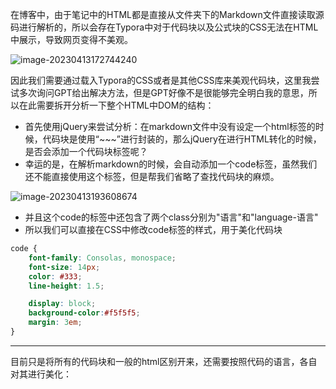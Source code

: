 在博客中，由于笔记中的HTML都是直接从文件夹下的Markdown文件直接读取源码进行解析的，所以会存在Typora中对于代码块以及公式块的CSS无法在HTML中展示，导致网页变得不美观。

![image-20230413172744240](.\img\image-20230413172744240.png)

​	因此我们需要通过载入Typora的CSS或者是其他CSS库来美观代码块，这里我尝试多次询问GPT给出解决方法，但是GPT好像不是很能够完全明白我的意思，所以在此需要拆开分析一下整个HTML中DOM的结构：

- 首先使用jQuery来尝试分析：在markdown文件中没有设定一个html标签的时候，代码块是使用“\~~~”进行封装的，那么jQuery在进行HTML转化的时候，是否会添加一个代码块标签呢？
- 幸运的是，在解析markdown的时候，会自动添加一个code标签，虽然我们还不能直接使用这个标签，但是帮我们省略了查找代码块的麻烦。

![image-20230413193608674](.\img\image-20230413193608674.png)

- 并且这个code的标签中还包含了两个class分别为"语言"和"language-语言"
- 所以我们可以直接在CSS中修改code标签的样式，用于美化代码块

~~~css
code {
    font-family: Consolas, monospace;
    font-size: 14px;
    color: #333;
    line-height: 1.5;

    display: block;
    background-color:#f5f5f5;
    margin: 3em;
}
~~~

-----

目前只是将所有的代码块和一般的html区别开来，还需要按照代码的语言，各自对其进行美化：


